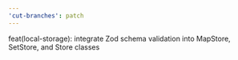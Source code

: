 ```yaml
---
'cut-branches': patch
---
```


feat(local-storage): integrate Zod schema validation into MapStore, SetStore, and Store classes
